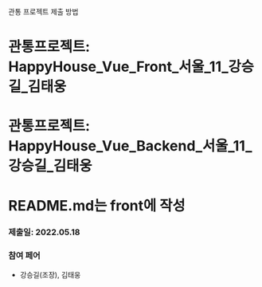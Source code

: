 관통 프로젝트 제출 방법

# 관통프로젝트: HappyHouse_Vue_Front_서울_11_강승길_김태웅 

# 관통프로젝트: HappyHouse_Vue_Backend_서울_11_강승길_김태웅 
# README.md는 front에 작성


### 제출일: 2022.05.18

### 참여 페어
- 강승길(조장), 김태웅



